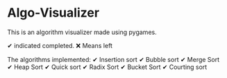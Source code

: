 # Algo-Visualizer

This is an algorithm visualizer made using pygames. 

✔ indicated completed. ❌ Means left

The algorithms implemented:
  ✔ Insertion sort
  ✔ Bubble sort
  ✔ Merge Sort
  ✔ Heap Sort
  ✔ Quick sort
  ✔ Radix Sort
  ✔ Bucket Sort
  ✔ Courting sort

